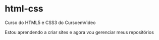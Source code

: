 # html-css
 Curso do HTML5 e CSS3 do CursoemVideo

Estou aprendendo a criar sites e agora vou gerenciar meus repositórios